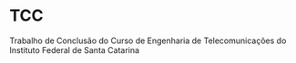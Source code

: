 # TCC
Trabalho de Conclusão do Curso de Engenharia de Telecomunicações do Instituto Federal de Santa Catarina
